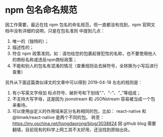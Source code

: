 # npm 包名命名规范
因工作需要，最近在找 npm 包名的命名规范，但一直都没有找到，npm 官网文档中没有详细的说明，只是在包名准则 中提到几点：
1. 唯一的（独特的）；
2. 描述性的；
3. 符合 npm 政策准则。如：请勿给您的包裹起冒犯性的名称，也不要使用他人的商标名称或违反npm商标政策；
4. 不能和别人的包名有混淆的情况（查重规则会去掉符号，全转换为小写后进行查重）

另外从下面这篇类似译文的文章中可以得到 2019-04-18 左右的规则是：
1. 有小写英文字母加 标点符号、破折号和下划线“.”、“-”、“_”等组成；
2. 不支持大写字母，这是因为 jsonstream 和 JSONstream 容易被当成一个包来看待。
3. 可以使用@定义的作用域来区分名称相同的包，比如： react-native 和 @timwk/react-native 是两个不同的包。
转至：https://my.oschina.net/hongdaorong/blog/3038824
因 github blog 需要翻墙，目前现有的科学上网工具不太好用，还没找到原始出处。